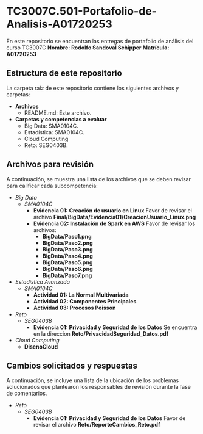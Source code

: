 # TC3007C.501-Portafolio-de-Analisis-A01720253

En este repositorio se encuentran las entregas de portafolio de análisis del curso TC3007C
**Nombre: Rodolfo Sandoval Schipper**
**Matrícula: A01720253**

## Estructura de este repositorio

La carpeta raíz de este repositorio contiene los siguientes archivos y carpetas:

- **Archivos**
  - README.md: Este archivo.
- **Carpetas y competencias a evaluar**
  - Big Data: SMA0104C.
  - Estadística: SMA0104C.
  - Cloud Computing
  - Reto: SEG0403B.

## Archivos para revisión

A continuación, se muestra una lista de los archivos que se deben revisar para calificar cada subcompetencia:

- *Big Data*
  - *SMA0104C*
    - **Evidencia 01: Creación de usuario en Linux** Favor de revisar el archivo **Final/BigData/Evidencia01/CreacionUsuario_Linux.png**
    - **Evidencia 02: Instalación de Spark en AWS** Favor de revisar los archivos:
      - **BigData/Paso1.png**
      - **BigData/Paso2.png**
      - **BigData/Paso3.png**
      - **BigData/Paso4.png**
      - **BigData/Paso5.png**
      - **BigData/Paso6.png**
      - **BigData/Paso7.png**
- *Estadística Avanzada*
  - *SMA0104C*
    - **Actividad 01: La Normal Multivariada** 
    - **Actividad 02: Componentes Principales**
    - **Actividad 03: Procesos Poisson**
- *Reto*
  - *SEG0403B*
    - **Evidencia 01: Privacidad y Seguridad de los Datos** Se encuentra en la direccion **Reto/PrivacidadSeguridad_Datos.pdf**
- *Cloud Computing*
  - **DisenoCloud**

## Cambios solicitados y respuestas

A continuación, se incluye una lista de la ubicación de los problemas solucionados que plantearon los responsables de revisión durante la fase de comentarios.

- *Reto*
  - *SEG0403B*
    - **Evidencia 01: Privacidad y Seguridad de los Datos** Favor de revisar el archivo **Reto/ReporteCambios_Reto.pdf**
